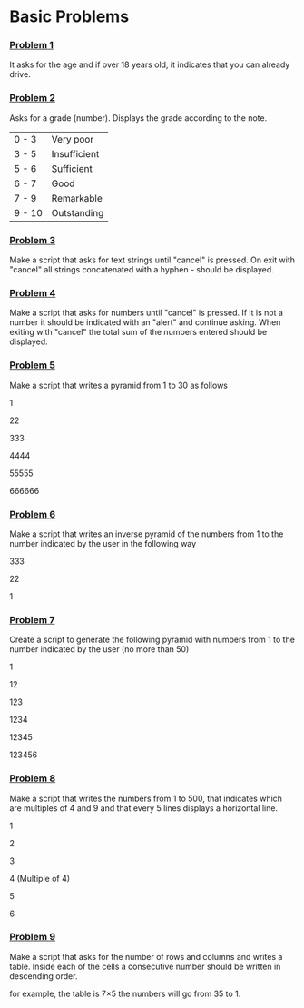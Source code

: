 # Basic Problems

### [Problem 1](/src/js/Modules/problem-1.js)

It asks for the age and if over 18 years old, it indicates that you can already drive.

### [Problem 2](/src/js/Modules/problem-2.js)

Asks for a grade (number). Displays the grade according to the note.

|        |              |
| ------ | ------------ |
| 0 - 3  | Very poor    |
| 3 - 5  | Insufficient |
| 5 - 6  | Sufficient   |
| 6 - 7  | Good         |
| 7 - 9  | Remarkable   |
| 9 - 10 | Outstanding  |

### [Problem 3](/src/js/Modules/problem-3.js)

Make a script that asks for text strings until "cancel" is pressed. On exit with "cancel" all strings concatenated with a hyphen - should be displayed.

### [Problem 4](/src/js/Modules/problem-4.js)

Make a script that asks for numbers until "cancel" is pressed. If it is not a number it should be indicated with an "alert" and continue asking. When exiting with "cancel" the total sum of the numbers entered should be displayed.

### [Problem 5](/src/js/Modules/problem-5.js)

Make a script that writes a pyramid from 1 to 30 as follows

1

22

333

4444

55555

666666

### [Problem 6](/src/js/Modules/problem-6.js)

Make a script that writes an inverse pyramid of the numbers from 1 to the number indicated by the user in the following way

333

22

1

### [Problem 7](/src/js/Modules/problem-7.js)

Create a script to generate the following pyramid with numbers from 1 to the number indicated by the user (no more than 50)

1

12

123

1234

12345

123456

### [Problem 8](/src/js/Modules/problem-8.js)

Make a script that writes the numbers from 1 to 500, that indicates which are multiples of 4 and 9 and that every 5 lines displays a horizontal line.

1

2

3

4 (Multiple of 4)

5

6

### [Problem 9](/src/js/Modules/problem-9.js)

Make a script that asks for the number of rows and columns and writes a table. Inside each of the cells a consecutive number should be written in descending order.

for example, the table is 7×5 the numbers will go from 35 to 1.
